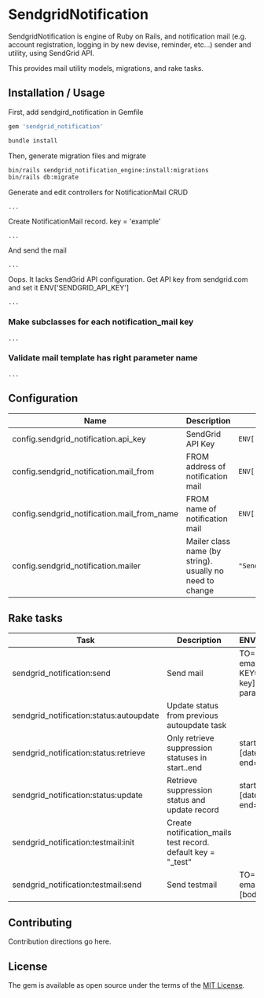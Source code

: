 # SendgridNotification

SendgridNotification is engine of Ruby on Rails, and
notification mail (e.g. account registration, logging in by new devise,
reminder, etc...) sender and utility, using SendGrid API.

This provides mail utility models, migrations, and rake tasks.

## Installation / Usage

First, add sendgird_notification in Gemfile

```ruby
gem 'sendgrid_notification'
```

```sh
bundle install
```

Then, generate migration files and migrate

```sh
bin/rails sendgrid_notification_engine:install:migrations
bin/rails db:migrate
```

Generate and edit controllers for NotificationMail CRUD

```
...
```

Create NotificationMail record. key = 'example'


```
...
```

And send the mail

```
...
```

Oops. It lacks SendGrid API configuration. Get API key from sendgrid.com and set it ENV['SENDGRID_API_KEY']


```
...
```

### Make subclasses for each notification_mail key

```
...
```

### Validate mail template has right parameter name

```
...
```

## Configuration

| Name | Description | Default Value |
|------|-------------|---------------|
| config.sendgrid_notification.api_key | SendGrid API Key | `ENV['SENDGRID_API_KEY']` |
| config.sendgrid_notification.mail_from | FROM address of notification mail | `ENV['SENDGRID_MAIL_FROM']` |
| config.sendgrid_notification.mail_from_name | FROM name of notification mail | `ENV['SENDGRID_MAIL_FROM_NAME']` |
| config.sendgrid_notification.mailer | Mailer class name (by string). usually no need to change | `"SendgridNotification::SendgridMailer"` |

## Rake tasks

| Task | Description | ENV/Parameter  |
|------|-------------|----------------|
| sendgrid_notification:send | Send mail  | TO=[recipient email address] KEY=[mail type key] ... and mail parameters  |
| sendgrid_notification:status:autoupdate | Update status from previous autoupdate task | |
| sendgrid_notification:status:retrieve   | Only retrieve suppression statuses in start..end | start=[datetime] end=[datetime] |
| sendgrid_notification:status:update     | Retrieve suppression status and update record | start=[datetime] end=[datetime] |
| sendgrid_notification:testmail:init | Create notification_mails test record. default key = "_test" |
| sendgrid_notification:testmail:send | Send testmail | TO=[recipient email address] [body=body] |

## Contributing

Contribution directions go here.

## License

The gem is available as open source under the terms of the [MIT License](http://opensource.org/licenses/MIT).
